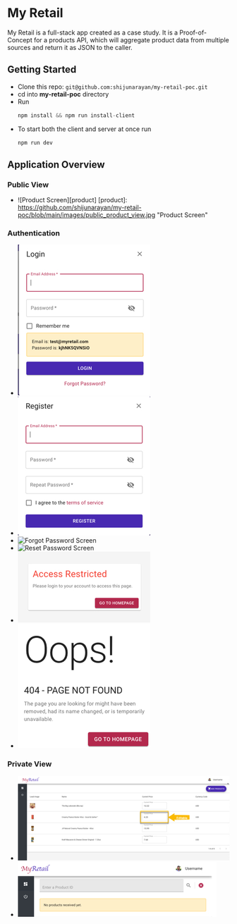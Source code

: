 # My Retail
My Retail is a full-stack app created as a case study. It is a Proof-of-Concept for a products API, which will aggregate product data from multiple sources and return it as JSON to the caller.

## Getting Started
- Clone this repo: `git@github.com:shijunarayan/my-retail-poc.git`
- cd into **my-retail-poc** directory
- Run
  ```javascript
  npm install && npm run install-client
  ```
- To start both the client and server at once run
  ```javascript
  npm run dev
  ```

## Application Overview

### Public View
- ![Product Screen][product]
[product]: https://github.com/shijunarayan/my-retail-poc/blob/main/images/public_product_view.jpg "Product Screen"

### Authentication
- ![Login Screen][login]
- ![Register Screen][register]
- ![Forgot Password Screen][forgotPassword]
- ![Reset Password Screen][resetPassword]
- ![Restricted Access][restricted]
- ![404 Not Found][notFound]

[login]: https://github.com/shijunarayan/my-retail-poc/blob/main/images/login.jpg "Login Screen"

[register]: https://github.com/shijunarayan/my-retail-poc/blob/main/images/register.jpg "Register Screen"

[forgotPassword]: https://github.com/shijunarayan/my-retail-poc/blob/main/images/forgot_passowrd.jpg "Forgot Password Screen"

[resetPassword]: https://github.com/shijunarayan/my-retail-poc/blob/main/images/reset_passowrd.jpg "Reset Password Screen"

[restricted]: https://github.com/shijunarayan/my-retail-poc/blob/main/images/access_restricted.jpg "Restricted Access Screen"

[notFound]: https://github.com/shijunarayan/my-retail-poc/blob/main/images/not_found.jpg "Not Found Screen"


### Private View
- ![Product Edit Screen][productEdit]
- ![Product Search Screen][productSearch]

[productEdit]: https://github.com/shijunarayan/my-retail-poc/blob/main/images/private_product_view.jpg "Product Edit Screen"

[productSearch]: https://github.com/shijunarayan/my-retail-poc/blob/main/images/search_product.jpg "Product Search Screen"